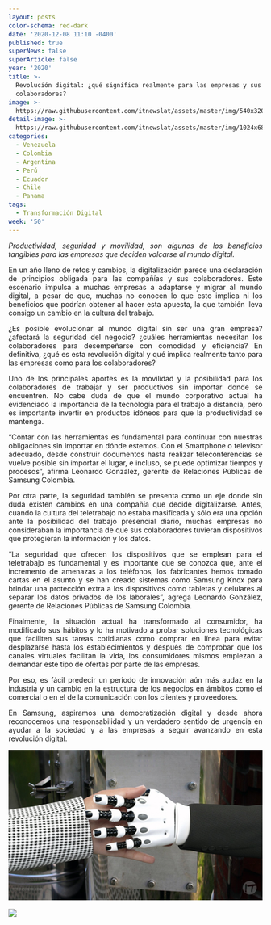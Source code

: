 ```yaml
---
layout: posts
color-schema: red-dark
date: '2020-12-08 11:10 -0400'
published: true
superNews: false
superArticle: false
year: '2020'
title: >-
  Revolución digital: ¿qué significa realmente para las empresas y sus
  colaboradores? 
image: >-
  https://raw.githubusercontent.com/itnewslat/assets/master/img/540x320/Revolucion-Digital-p.jpg
detail-image: >-
  https://raw.githubusercontent.com/itnewslat/assets/master/img/1024x680/Revolucion-Digital-g.jpg
categories:
  - Venezuela
  - Colombia
  - Argentina
  - Perú
  - Ecuador
  - Chile
  - Panama
tags:
  - Transformación Digital
week: '50'
---
```

<p style="text-align: justify;"><em>Productividad, seguridad y movilidad, son algunos de los beneficios tangibles para las empresas que deciden volcarse al mundo digital. </em></p>
<p style="text-align: justify;"> En un año lleno de retos y cambios, la digitalización parece una declaración de principios obligada para las compañías y sus colaboradores. Este escenario impulsa a muchas empresas a adaptarse y migrar al mundo digital, a pesar de que, muchas no conocen lo que esto implica ni los beneficios que podrían obtener al hacer esta apuesta, la que también lleva consigo un cambio en la cultura del trabajo.</p>
<p style="text-align: justify;">¿Es posible evolucionar al mundo digital sin ser una gran empresa? ¿afectará la seguridad del negocio? ¿cuáles herramientas necesitan los colaboradores para desempeñarse con comodidad y eficiencia? En definitiva, ¿qué es esta revolución digital y qué implica realmente tanto para las empresas como para los colaboradores?</p>
<p style="text-align: justify;">Uno de los principales aportes es la movilidad y la posibilidad para los colaboradores de trabajar y ser productivos sin importar donde se encuentren. No cabe duda de que el mundo corporativo actual ha evidenciado la importancia de la tecnología para el trabajo a distancia, pero es importante invertir en productos idóneos para que la productividad se mantenga.</p>
<p style="text-align: justify;">“Contar con las herramientas es fundamental para continuar con nuestras obligaciones sin importar en dónde estemos. Con el Smartphone o televisor adecuado, desde construir documentos hasta realizar teleconferencias se vuelve posible sin importar el lugar, e incluso, se puede optimizar tiempos y procesos”, afirma Leonardo González, gerente de Relaciones Públicas de Samsung Colombia.</p>
<p style="text-align: justify;">Por otra parte, la seguridad también se presenta como un eje donde sin duda existen cambios en una compañía que decide digitalizarse. Antes, cuando la cultura del teletrabajo no estaba masificada y sólo era una opción ante la posibilidad del trabajo presencial diario, muchas empresas no consideraban la importancia de que sus colaboradores tuvieran dispositivos que protegieran la información y los datos.</p>
<p style="text-align: justify;">“La seguridad que ofrecen los dispositivos que se emplean para el teletrabajo es fundamental y es importante que se conozca que, ante el incremento de amenazas a los teléfonos, los fabricantes hemos tomado cartas en el asunto y se han creado sistemas como Samsung Knox para brindar una protección extra a los dispositivos como tabletas y celulares al separar los datos privados de los laborales”, agrega Leonardo González, gerente de Relaciones Públicas de Samsung Colombia.</p>
<p style="text-align: justify;">Finalmente, la situación actual ha transformado al consumidor, ha modificado sus hábitos y lo ha motivado a probar soluciones tecnológicas que faciliten sus tareas cotidianas como comprar en línea para evitar desplazarse hasta los establecimientos y después de comprobar que los canales virtuales facilitan la vida, los consumidores mismos empiezan a demandar este tipo de ofertas por parte de las empresas.</p>
<p style="text-align: justify;">Por eso, es fácil predecir un periodo de innovación aún más audaz en la industria y un cambio en la estructura de los negocios en ámbitos como el comercial o en el de la comunicación con los clientes y proveedores.</p>
<p style="text-align: justify;">En Samsung, aspiramos una democratización digital y desde ahora reconocemos una responsabilidad y un verdadero sentido de urgencia en ayudar a la sociedad y a las empresas a seguir avanzando en esta revolución digital.</p>

![](https://raw.githubusercontent.com/itnewslat/assets/master/img/540x320/Revolucion-Digital-p.jpg)

<img src="https://tracker.metricool.com/c3po.jpg?hash=56f88a41e39ab42c063cc51676587a04"/>
